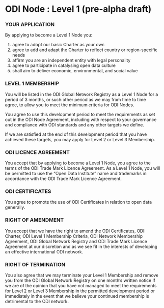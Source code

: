 # ODI Node : Level 1 (pre-alpha draft)

### YOUR APPLICATION
 
 By applying to become a Level 1 Node you:
 
1. agree to adopt our basic Charter as your own
1. agree to add and adapt the Charter to reflect country or region-specific needs
1. affirm you are an independent entity with legal personality
1. agree to participate in catalysing open data culture
1. shall aim to deliver economic, environmental, and social value
  
### LEVEL 1 MEMBERSHIP
 
You will be listed in the ODI Global Network Registry as a Level 1 Node for a period of 3 months, or such other period as we may from time to time agree, to allow you to meet the minimum criteria for ODI Nodes. 
 
You agree to use this development period to meet the requirements as set out in the ODI Node Agreement, including with respect to your governance and compliance with ODI standards and any other targets we define.
 
If we are satisfied at the end of this development period that you have achieved these targets, you may apply for Level 2 or Level 3 Membership.
 
### ODI LICENCE AGREEMENT
 
You accept that by applying to become a Level 1 Node, you agree to the terms of the ODI  Trade Mark Licence Agreement. As a Level 1 Node, you will be permitted to use the “Open Data Institute” name and trademarks in accordance with the ODI Trade Mark Licence Agreement.
 
### ODI CERTIFICATES
 
You agree to promote the use of ODI Certificates in relation to open data generally.
 
### RIGHT OF AMENDMENT
 
You accept that we have the right to amend the ODI Certificates, ODI Charter, ODI Level 1 Membership Criteria, ODI Network Membership Agreement, ODI Global Network Registry and ODI Trade Mark Licence Agreement at our discretion and as we see fit in the interests of developing an effective international ODI network.
 
### RIGHT OF TERMINATION
 
You also agree that we may terminate your Level 1 Membership and remove you from the ODI Global Network Registry on one month’s written notice if we are of the opinion that you have not managed to meet the requirements for Level 2 or Level 3 Membership in the permitted development period or immediately in the event that we believe your continued membership is detrimental to the ODI network.
